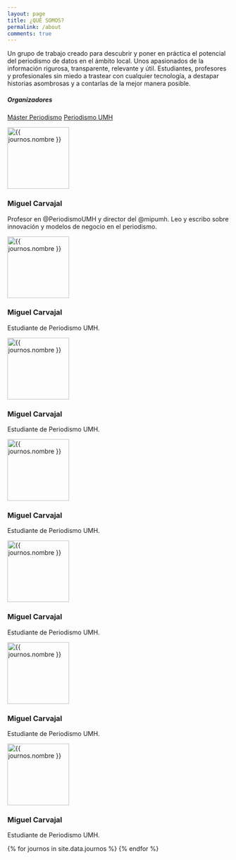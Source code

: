 ```yaml
---
layout: page
title: ¿QUÉ SOMOS?
permalink: /about
comments: true
---
```


<div class="row justify-content-between">
<div class="col-md-8">    

<p>Un grupo de trabajo creado para descubrir y poner en práctica el potencial del periodismo de
datos en el ámbito local. Unos apasionados de la información rigurosa, transparente, relevante y
útil. Estudiantes, profesores y profesionales sin miedo a trastear con cualquier tecnología, a
destapar historias asombrosas y a contarlas de la mejor manera posible.</p>

</div>

<div class="col-md-4">

<div class="sticky-top sticky-top-80">
<h5>Organizadores</h5>

<a target="_blank" href="http://mip.umh.es/" class="btn btn-info">Máster Periodismo</a> <a target="_blank" href="http://periodismo.umh.es/" class="btn btn-warning">Periodismo UMH</a>

</div>
</div>

</div>

<div class="container marketing mt-5">
<!-- Three columns of text below the carousel -->
<div class="row">
      <div class="col-lg-3">
      	<a target="_blank" href="https://twitter.com/mcarvajal_" role="button"><img src="https://pbs.twimg.com/profile_images/1016709073339895809/Z_ddJhY4_400x400.jpg" alt="{{ journos.nombre }}" width="140" height="140" class="bd-placeholder-img rounded-circle"></a>
        <h3>Miguel Carvajal</h3>
        <p>Profesor en @PeriodismoUMH y director del @mipumh. Leo y escribo sobre innovación y modelos de negocio en el periodismo.</p>
      </div><!-- /.col-lg-4 -->
      <div class="col-lg-3">
      	<a target="_blank" href="https://twitter.com/mcarvajal_" role="button"><img src="https://pbs.twimg.com/profile_images/1016709073339895809/Z_ddJhY4_400x400.jpg" alt="{{ journos.nombre }}" width="140" height="140" class="bd-placeholder-img rounded-circle"></a>
        <h3>Miguel Carvajal</h3>
        <p>Estudiante de Periodismo UMH.</p>
      </div><!-- /.col-lg-4 -->
      <div class="col-lg-3">
      	<a target="_blank" href="https://twitter.com/mcarvajal_" role="button"><img src="https://pbs.twimg.com/profile_images/1016709073339895809/Z_ddJhY4_400x400.jpg" alt="{{ journos.nombre }}" width="140" height="140" class="bd-placeholder-img rounded-circle"></a>
        <h3>Miguel Carvajal</h3>
        <p>Estudiante de Periodismo UMH.</p>
      </div><!-- /.col-lg-4 -->
      <div class="col-lg-3">
      	<a target="_blank" href="https://twitter.com/mcarvajal_" role="button"><img src="https://pbs.twimg.com/profile_images/1016709073339895809/Z_ddJhY4_400x400.jpg" alt="{{ journos.nombre }}" width="140" height="140" class="bd-placeholder-img rounded-circle"></a>
        <h3>Miguel Carvajal</h3>
        <p>Estudiante de Periodismo UMH.</p>
      </div><!-- /.col-lg-4 -->
      <div class="col-lg-3">
      	<a target="_blank" href="https://twitter.com/mcarvajal_" role="button"><img src="https://pbs.twimg.com/profile_images/1016709073339895809/Z_ddJhY4_400x400.jpg" alt="{{ journos.nombre }}" width="140" height="140" class="bd-placeholder-img rounded-circle"></a>
        <h3>Miguel Carvajal</h3>
        <p>Estudiante de Periodismo UMH.</p>
      </div><!-- /.col-lg-4 -->
      <div class="col-lg-3">
      	<a target="_blank" href="https://twitter.com/mcarvajal_" role="button"><img src="https://pbs.twimg.com/profile_images/1016709073339895809/Z_ddJhY4_400x400.jpg" alt="{{ journos.nombre }}" width="140" height="140" class="bd-placeholder-img rounded-circle"></a>
        <h3>Miguel Carvajal</h3>
        <p>Estudiante de Periodismo UMH.</p>
      </div><!-- /.col-lg-4 -->
      <div class="col-lg-3">
      	<a target="_blank" href="https://twitter.com/mcarvajal_" role="button"><img src="https://pbs.twimg.com/profile_images/1016709073339895809/Z_ddJhY4_400x400.jpg" alt="{{ journos.nombre }}" width="140" height="140" class="bd-placeholder-img rounded-circle"></a>
        <h3>Miguel Carvajal</h3>
        <p>Estudiante de Periodismo UMH.</p>
      </div><!-- /.col-lg-4 -->

</div><!-- /.row -->
</div>
    {% for journos in site.data.journos %}	
    {% endfor %}
